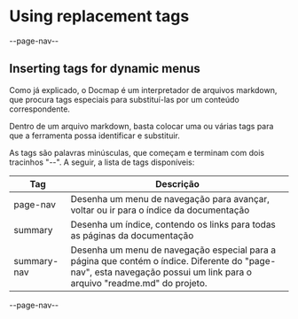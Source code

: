 # Using replacement tags

--page-nav--

## Inserting tags for dynamic menus

Como já explicado, o Docmap é um interpretador de arquivos markdown, que procura tags especiais para substituí-las por um conteúdo correspondente.

Dentro de um arquivo markdown, basta colocar uma ou várias tags para que a ferramenta possa identificar e substituir.

As tags são palavras minúsculas, que começam e terminam com dois tracinhos "--". A seguir, a lista de tags disponíveis:

Tag | Descrição
-- | --
page-nav | Desenha um menu de navegação para avançar, voltar ou ir para o índice da documentação
summary | Desenha um índice, contendo os links para todas as páginas da documentação
summary-nav | Desenha um menu de navegação especial para a página que contém o índice. Diferente do "page-nav", esta navegação possui um link para o arquivo "readme.md" do projeto.

--page-nav--

